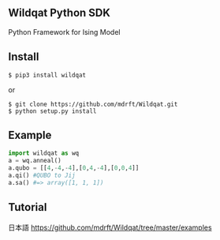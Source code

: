 Wildqat Python SDK
--------
Python Framework for Ising Model

Install
--------------------

```
$ pip3 install wildqat
```

or

```
$ git clone https://github.com/mdrft/Wildqat.git
$ python setup.py install
```

Example
-------

```python
import wildqat as wq
a = wq.anneal()
a.qubo = [[4,-4,-4],[0,4,-4],[0,0,4]]
a.qi() #QUBO to Jij
a.sa() #=> array([1, 1, 1])
```

Tutorial
----------

日本語
https://github.com/mdrft/Wildqat/tree/master/examples


